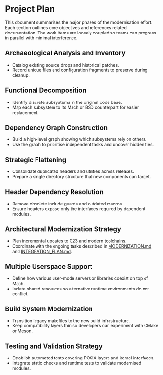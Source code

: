 # Project Plan

This document summarises the major phases of the modernisation effort. Each section outlines core objectives and references related documentation. The work items are loosely coupled so teams can progress in parallel with minimal interference.

## Archaeological Analysis and Inventory
- Catalog existing source drops and historical patches.
- Record unique files and configuration fragments to preserve during cleanup.

## Functional Decomposition
- Identify discrete subsystems in the original code base.
- Map each subsystem to its Mach or BSD counterpart for easier replacement.

## Dependency Graph Construction
- Build a high-level graph showing which subsystems rely on others.
- Use the graph to prioritise independent tasks and uncover hidden ties.

## Strategic Flattening
- Consolidate duplicated headers and utilities across releases.
- Prepare a single directory structure that new components can target.

## Header Dependency Resolution
- Remove obsolete include guards and outdated macros.
- Ensure headers expose only the interfaces required by dependent modules.

## Architectural Modernization Strategy
- Plan incremental updates to C23 and modern toolchains.
- Coordinate with the ongoing tasks described in [MODERNIZATION.md](MODERNIZATION.md) and [INTEGRATION_PLAN.md](INTEGRATION_PLAN.md).

## Multiple Userspace Support
- Define how various user-mode servers or libraries coexist on top of Mach.
- Isolate shared resources so alternative runtime environments do not conflict.

## Build System Modernization
- Transition legacy makefiles to the new build infrastructure.
- Keep compatibility layers thin so developers can experiment with CMake or Meson.

## Testing and Validation Strategy
- Establish automated tests covering POSIX layers and kernel interfaces.
- Integrate static checks and runtime tests to validate modernised modules.

